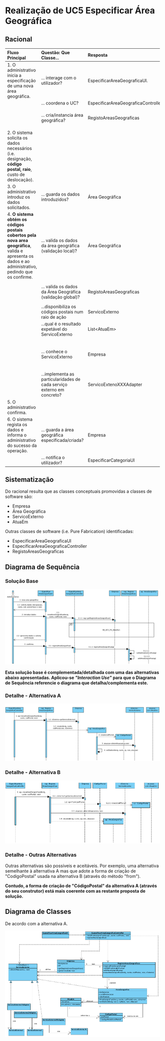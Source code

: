 # Realização de UC5 Especificar Área Geográfica

## Racional

| Fluxo Principal                                                                                        | Questão: Que Classe...                                      | Resposta                                       | Justificação                                                                                                         |
|:-------------------------------------------------------------------------------------------------------|:------------------------------------------------------------|:-----------------------------------------------|:---------------------------------------------------------------------------------------------------------------------|
| 1. O administrativo inicia a especificação de uma nova área geográfica. | ... interage com o utilizador? | EspecificarAreaGeograficaUI.                          | Pure Fabrication, pois não se justifica atribuir esta responsabilidade a nenhuma classe existe no Modelo de Domínio. |
|| ... coordena o UC?                                                                              | EspecificarAreaGeograficaController                                | Controller.                                    |                                                                                                                      |
|| ... cria/instancia área geográfica?          | RegistoAreasGeograficas                                               | Creator (Regra 1) + HC+LC : Empresa delega em RegistoAreasGeograficas                             |                                                                                                                      |
| 2. O sistema solicita os dados necessários (i.e. designação, **código postal, raio**, custo de deslocação).  |                  |                                                |                                                                                                                      |
| 3.	O administrativo introduz os dados solicitados.   | ... guarda os dados introduzidos?                    |Área Geográfica                                    | Information Expert (IE) - instância criada no passo 1                                                                                              |
| 4.	 **O sistema obtém os códigos postais cobertos pela nova area geográfica**, valida e apresenta os dados e ao administrativo, pedindo que os confirme.                                                              | ... valida os dados da área geográfica (validação local)? | Área Geográfica                                     | IE: Área Geográfica possui os seus próprios dados                                                                                                                   |
|| ... valida os dados da Área Geográfica (validação global)?                                           | RegistoAreasGeograficas                                               | IE: RegistoAreasGeograficas contém/agrega AreasGeograficas |                                                                                                                      |
||...disponibiliza os códigos postais num raio de ação|ServicoExterno|IE: no MD ServicoExterno fornece essa informação. |
||...qual é o resultado expetável do ServicoExterno|List\<AtuaEm>|IE: no MD ServicoExterno informa várias "AtuaEm". |
||... conhece o ServicoExterno|Empresa|IE: no MD Empresa define ServicoExterno. Protected Variation sobre ServicoExterno visto que o sistema deve suportar vários serviços externos|
||...implementa as particularidades de cada serviço externo em concreto?|ServicoExtenoXXXAdapter|ProtectedVariation + Adapter|
| 5. O administrativo confirma.                                                                     |                                                             |                                                |                                                                                                                      |
| 6.	O sistema regista os dados e informa o administrativo do sucesso da operação.                           | ... guarda a área geográfica  especificada/criada?                            | Empresa                                 | IE. No MD a Empresa atua em várias áreas geográficas                                                                |
|| ... notifica o utilizador?                                                                                   | EspecificarCategoriaUI                                        |                                                |                                                                                                                      |

## Sistematização ##

 Do racional resulta que as classes conceptuais promovidas a classes de software são:

 * Empresa
 * Área Geográfica
 * ServicoExterno
 * AtuaEm

Outras classes de software (i.e. Pure Fabrication) identificadas:  

 * EspecificarAreaGeograficaUI  
 * EspecificarAreaGeograficaController
 * RegistoAreasGeograficas


##	Diagrama de Sequência
### Solução Base
![SD_UC5_IT2.png](SD_UC5_IT2.png)

**Esta solução base é complementada/detalhada com uma das alternativas abaixo apresentadas.
Aplicou-se _"Interaction Use"_ para que o Diagrama de Sequência referencie o diagrama que detalha/complementa este.**


### Detalhe - Alternativa A

![SD_UC5_IT2_Detalhe1.png](SD_UC5_IT2_Detalhe1.png)


### Detalhe - Alternativa B

![SD_UC5_IT2_Detalhe2.png](SD_UC5_IT2_Detalhe2.png)

### Detalhe - Outras Alternativas

Outras alternativas são possíveis e aceitáveis.
Por exemplo, uma alternativa semelhante à alternativa A mas que adote a forma de criação de "CodigoPostal" usada na alternativa B (através do método "from").

**Contudo, a forma de criação de "CódigoPostal" da alternativa A (através do seu construtor) está mais coerente com as restante proposta de solução.**

##	Diagrama de Classes
De acordo com a alternativa A.

![CD_UC5_IT2.png](CD_UC5_IT2.png)